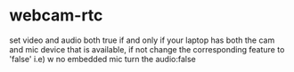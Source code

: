 # webcam-rtc

set video and audio both true if and only if your laptop has both the cam and mic device that is available, if not change the corresponding feature to 'false'
i.e) w no embedded mic turn the audio:false 
